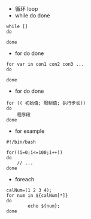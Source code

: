 - 循环 loop
- while do done
```
while []
do

done
```

- for do done
```
for var in con1 con2 con3 ...
do 

done
```

- for do done
```
for (( 初始值; 限制值; 执行步长))
do
    程序段
done
```

- for example
```
#!/bin/bash

for((i=0;i<=100;i++))
do
    // ...
done
```

- foreach
```
calNum=(1 2 3 4); 
for num in ${calNum[*]}
do
        echo ${num};
done
```
